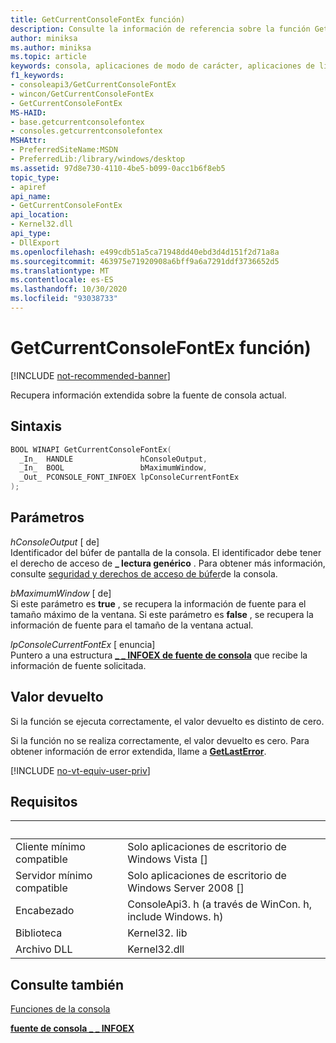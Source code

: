 ```yaml
---
title: GetCurrentConsoleFontEx función)
description: Consulte la información de referencia sobre la función GetCurrentConsoleFontEx, que recupera información extendida sobre la fuente de consola usada actualmente.
author: miniksa
ms.author: miniksa
ms.topic: article
keywords: consola, aplicaciones de modo de carácter, aplicaciones de línea de comandos, aplicaciones de terminal, API de consola
f1_keywords:
- consoleapi3/GetCurrentConsoleFontEx
- wincon/GetCurrentConsoleFontEx
- GetCurrentConsoleFontEx
MS-HAID:
- base.getcurrentconsolefontex
- consoles.getcurrentconsolefontex
MSHAttr:
- PreferredSiteName:MSDN
- PreferredLib:/library/windows/desktop
ms.assetid: 97d8e730-4110-4be5-b099-0acc1b6f8eb5
topic_type:
- apiref
api_name:
- GetCurrentConsoleFontEx
api_location:
- Kernel32.dll
api_type:
- DllExport
ms.openlocfilehash: e499cdb51a5ca71948dd40ebd3d4d151f2d71a8a
ms.sourcegitcommit: 463975e71920908a6bff9a6a7291ddf3736652d5
ms.translationtype: MT
ms.contentlocale: es-ES
ms.lasthandoff: 10/30/2020
ms.locfileid: "93038733"
---
```

# <a name="getcurrentconsolefontex-function"></a>GetCurrentConsoleFontEx función)

[!INCLUDE [not-recommended-banner](./includes/not-recommended-banner.md)]

Recupera información extendida sobre la fuente de consola actual.

## <a name="syntax"></a>Sintaxis

```C
BOOL WINAPI GetCurrentConsoleFontEx(
  _In_  HANDLE               hConsoleOutput,
  _In_  BOOL                 bMaximumWindow,
  _Out_ PCONSOLE_FONT_INFOEX lpConsoleCurrentFontEx
);
```

## <a name="parameters"></a>Parámetros

*hConsoleOutput* \[ de\]  
Identificador del búfer de pantalla de la consola. El identificador debe tener el derecho de acceso de **\_ lectura genérico** . Para obtener más información, consulte [seguridad y derechos de acceso de búfer](console-buffer-security-and-access-rights.md)de la consola.

*bMaximumWindow* \[ de\]  
Si este parámetro es **true** , se recupera la información de fuente para el tamaño máximo de la ventana. Si este parámetro es **false** , se recupera la información de fuente para el tamaño de la ventana actual.

*lpConsoleCurrentFontEx* \[ enuncia\]  
Puntero a una estructura [**\_ \_ INFOEX de fuente de consola**](console-font-infoex.md) que recibe la información de fuente solicitada.

## <a name="return-value"></a>Valor devuelto

Si la función se ejecuta correctamente, el valor devuelto es distinto de cero.

Si la función no se realiza correctamente, el valor devuelto es cero. Para obtener información de error extendida, llame a [**GetLastError**](https://msdn.microsoft.com/library/windows/desktop/ms679360).

[!INCLUDE [no-vt-equiv-user-priv](./includes/no-vt-equiv-user-priv.md)]

## <a name="requirements"></a>Requisitos

| &nbsp; | &nbsp; |
|-|-|
| Cliente mínimo compatible | Solo aplicaciones de escritorio de Windows Vista \[\] |
| Servidor mínimo compatible | Solo aplicaciones de escritorio de Windows Server 2008 \[\] |
| Encabezado | ConsoleApi3. h (a través de WinCon. h, include Windows. h) |
| Biblioteca | Kernel32. lib |
| Archivo DLL | Kernel32.dll |

## <a name="see-also"></a>Consulte también

[Funciones de la consola](console-functions.md)

[**fuente de consola \_ \_ INFOEX**](console-font-infoex.md)
